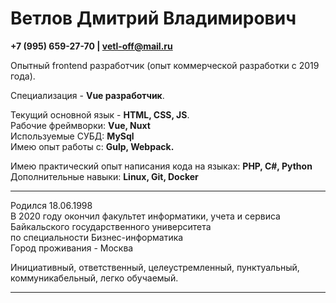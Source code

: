 # Ветлов Дмитрий Владимирович
**+7 (995) 659-27-70 | vetl-off@mail.ru**

Опытный frontend разработчик (опыт коммерческой разработки с 2019 года).    

Специализация - **Vue разработчик**.

Текущий основной язык - **HTML, CSS, JS**.    
Рабочие фреймворки: **Vue, Nuxt**    
Используемые СУБД: **MySql**       
Имею опыт работы с: **Gulp, Webpack.**


Имею практический опыт написания кода на языках: **PHP, C#, Python**   
Дополнительные навыки: **Linux, Git, Docker**
____

Родился 18.06.1998   
В 2020 году окончил факультет информатики, учета и сервиса Байкальского государственного университета    
по специальности Бизнес-информатика   
Город проживания - Москва   

Инициативный, ответственный, целеустремленный, пунктуальный, коммуникабельный, легко обучаемый.
____

[comment]: <> (## Опыт работы)

[comment]: <> (- *Январь 2021 — по настоящее время*  )

[comment]: <> (`Kodland. Школа программирования для детей`  )

[comment]: <> (Senior Backend Developer  )

[comment]: <> (**Обязанности:**  )

[comment]: <> (-- разбиение монолита на микросервисы;  )

[comment]: <> (-- проектирование и реализация архитектуры межсервисного взаимодействия;    )

[comment]: <> (-- проектирование и реализация REST API;  )

[comment]: <> (- *Октябрь 2014 — по настоящее время*      )

[comment]: <> (`Курский государственный университет`    )

[comment]: <> (Начальник отдела технического сопровождения и информационной поддержки НИР   )

[comment]: <> (**Обязанности:**   )

[comment]: <> (-- разработка и поддержка корпоративных сервисов/сайтов;   )

[comment]: <> (-- проектирование архитектуры ПО;   )

[comment]: <> (-- управление командой отдела &#40;разработчики, дизайнер, техник&#41; в рамках решения текущих задач;   )

[comment]: <> (-- планирование рабочих процессов.)

[comment]: <> (- *Апрель 2004 - по настоящее время*   )

[comment]: <> (`Фрилансер`   )

[comment]: <> (**Обязанности:**   )

[comment]: <> (-- выполнение задач по разработке ПО по техническому заданию в срок.)


[comment]: <> (- *Сентябрь 2012 — сентябрь 2016*   )

[comment]: <> (`ОБУ КРЦ "МОКО"`   )

[comment]: <> (Ведущий программист   )

[comment]: <> (**Обязанности:**   )

[comment]: <> (-- разработка информационных систем, автоматизирующих работу организации;   )

[comment]: <> (-- создание и поддержка интернет-портала, посвященному мониторингу и оценке качества образования.)

[comment]: <> (- *Сентябрь 2007 — сентябрь 2014*   )

[comment]: <> (`Курский государственный университет`   )

[comment]: <> (Программист межрегионального научно-методического центра высоких информационных технологий)

[comment]: <> (**Обязанности:**   )

[comment]: <> (-- разарботка и поддержка корпоративных сервисов и веб-ресурсов.)

[comment]: <> (- *Апрель 2006 — апрель 2007*   )

[comment]: <> (`ООО "Лучше.net"`   )

[comment]: <> (Веб-программист   )

[comment]: <> (**Обязанности:**   )

[comment]: <> (-- разработка основных модулей портала интернет-провайдера;   )

[comment]: <> (-- написание дополнительных скриптов для биллинг-системы.)

[comment]: <> (___)

[comment]: <> (## Реализованные проекты*)

[comment]: <> (- Микросервис, предоставляющий справочные данные по факультетам, кафедрам и др. Курского государственного университета.)

[comment]: <> (https://guide.kursksu.ru/      )

[comment]: <> (**Стек:** `Django + PostgreSQL + DjangoRestFramework`   )

[comment]: <> (Разработка REST API.)

[comment]: <> (- Single Sign On Сервис для сервисов Курского государственного университета. Базируется на фреймворке OAuth 2.0.)

[comment]: <> (https://sso.kursksu.ru/      )

[comment]: <> (**Стек:** `Django + PostgreSQL + DjangoRestFramework`   )

[comment]: <> (Разработка REST API сервиса &#40;реализован механизм контроля ролей и прав пользователей&#41;, разработка модуля-клиента для Django &#40;доступно в виде pip пакета для дальнейшей эксплуатации в проектах КГУ на Django&#41;.)

[comment]: <> (- Клиент SSO сервиса Курского государственного университета &#40;пакет для Django&#41;   )

[comment]: <> (https://gitlab.com/shoytov/sso_auth   )

[comment]: <> (**Стек:** `Django`   )

[comment]: <> (Разработка пакета для Django для работы с SSO сервером КГУ. )
  
[comment]: <> (- Мультиязычный сайт компании   )

[comment]: <> (http://asofts.ru  )

[comment]: <> (**Стек:** `Django + MySql / HTML + CSS + JavaScript`  )

[comment]: <> (Полная разработка серверной части.   )

[comment]: <> (Особенности: поддержка AWS S3, реализация мультиязычности, сортировка контактов в зависимости от часового пояса)

[comment]: <> (- Интернет-магазин для компании "Композит"    )

[comment]: <> (https://composit-tracks.ru/   )

[comment]: <> (Интернет-магазин по разничной продаже гусеничных лент для снегоходов и спец. техники   )

[comment]: <> (**Стек:** `Django + PostgreSQL / HTML + CSS + JavaScript`  )

[comment]: <> (Разработка backend, реализация функций frontend на JavaScript)

[comment]: <> (- Landing Page компании Композит   )

[comment]: <> (https://composit-tracks.com/   )

[comment]: <> (Одностраничный сайт, посвященный гусеницам для снегоходов на английском языке.   )

[comment]: <> (**Стек:** `Django + MySql / HTML + CSS + JavaScript`  )

[comment]: <> (Разработка backend, реализация функций frontend на JavaScript)

[comment]: <> (- Сайт детской школы единоборств "Витязи"   )

[comment]: <> (http://vityazi-kursk.ru/)

[comment]: <> (Сайт-визитка детской школы единоборств в Курске   )

[comment]: <> (**Стек:** `Django + PostgreSQL / HTML + CSS + JavaScript`   )

[comment]: <> (Разработка backend, реализация функций frontend на JavaScript)

[comment]: <> (- Сервис голосования членов ученого совета   )

[comment]: <> (https://vote.kursksu.ru/   )

[comment]: <> (Сервис, позволяющий членам ученого совета ВУЗа в режиме заседания "онлайн" проводить голосование за кандидатов на вакансии.   )

[comment]: <> (**Стек:** `Django + PostgreSQL / HTML + CSS + JavaScript`   )

[comment]: <> (Разработка backend, реализация функций frontend на JavaScript)

[comment]: <> (- Сервис приема непериодических научных изданий для размещения в РИНЦ   )

[comment]: <> (https://rinc.kursksu.ru/    )

[comment]: <> (Сервис автоматизации приема непериодических научных изданий от сотрудников КГУ для передачи материалов в дальнейшую работу по размещению их в РИНЦ.   )

[comment]: <> (**Стек:** `Django + PostgreSQL / HTML + CSS`   )

[comment]: <> (Разработка backend)

[comment]: <> (- Пробный ЕГЭ. Проект Курского государственного университета   )

[comment]: <> (https://ege.kursksu.ru/   )

[comment]: <> (Проект, созданный для проверки в формате ЕГЭ собственного уровня знаний по разным предметам. Проверяющие - преподаватели вуза.   )

[comment]: <> (**Стек:** `Django + PostgreSQL / HTML + CSS`   )

[comment]: <> (Разработка backend)

[comment]: <> (- Сайт Всероссийской олимпиады по физической культуре 2020   )

[comment]: <> (https://olymp.kursksu.ru/   )

[comment]: <> (**Стек:** `Django + PostgreSQL / HTML + CSS + JavaScript`   )

[comment]: <> (Разработка backend, реализация функций frontend на JavaScript)

[comment]: <> (- Сервис анализа данных выпускников КГУ на основе открытых данных соц. сети ВК    )

[comment]: <> (https://analys.kursksu.ru/   )

[comment]: <> (На данный момент анализ проводится по 2 типам &#40;категориям&#41; пользователей ВК:)

[comment]: <> (все пользователи, которые указали КГУ в качестве ВУЗа;)

[comment]: <> (пользователи, состоящие в официальной группе КГУ в ВК   )

[comment]: <> (Файлы выгрузок с пользователями предоставляются в формате csv. Эти файлы загружаются через админ-интерфейс Django, парсинг файлов идет в фоновом режиме посредством модуля django-background-tasks. После завершения обработки формируется лог-файл с ошибками, если таковые встретились при парсинге.   )

[comment]: <> (Через веб-интерфейс доступны следующие статистики: диаграмма по кол-ву пользователей по факультетам, статистика по гендерным признакам по факультетам, общие статистические данные такие как общее кол-во пользователей в двух категориях &#40;см. выше&#41;, анализ миграций пользователей, статистика по городам, в которые были миграции. На данный момент идет работа по анализу профессиональных отраслей деятельности пользователей. Для этого используем 2 метода: нечеткого сравнения и машинного обучения на основе отфильтрованных модератором значений. Для МЛ используем библиотеку sklearn как один из самых быстрых способов сделать простую рабочую модель.   )

[comment]: <> (С бэкэнда на фронт передаются данные в формате json для построения графиков и диаграмм при помощи JQuery. От использования pandas на данном этапе было решено отказаться ввиду более гибкой визуализации данных посредством JavaScript.   )

[comment]: <> (Так как бэкэнд при каждом запросе перелопачивает довольно большие объемы редко изменяемых данных, был добавлен механизм кэширования ответов для оптимизации быстродействия в рамках презентации/сеанса работы с системой.   )

[comment]: <> (**Стек:** `Django + PostgreSQL / HTML + CSS + JavaScript`   )

[comment]: <> (Разработка backend, реализация функций frontend на JavaScript)

[comment]: <> (- Сервис анализа данных анкет &#40;наркомания в Курской обл.&#41;   )

[comment]: <> (https://narko-test.kursksu.ru/   )

[comment]: <> (Инструмент для статистического анализа данных анкет социологического исследования проблемы наркомании в Курской области.   )

[comment]: <> (**Стек:** `Flask + MongoDB / HTML + CSS + JavaScript`   )

[comment]: <> (Разработка backend, реализация функций frontend на JavaScript)

[comment]: <> (- Онлайн каталог магазина сантехники   )

[comment]: <> (http://santehnika-km.ru/   )

[comment]: <> (**Стек:** `Django + PostgreSQL / HTML + CSS + JavaScript`   )

[comment]: <> (Разработка backend, реализация функций frontend на JavaScript)

[comment]: <> (- API сервис научных журналов КГУ   )

[comment]: <> (https://api-mag.kursksu.ru/   )

[comment]: <> (Сервис, на котором хранится информация о всех научных периодических изданиях Курского государственного университета. Предоставляет данные для просмотра издания по  API   )

[comment]: <> (**Стек:** `Django + MySql`  )

[comment]: <> (Разработка backend, API)

[comment]: <> (- Web клиент электронного научного журнала КГУ "Ученые записки"   )

[comment]: <> (http://scientific-notes.ru   )

[comment]: <> (Клиент, получающий все данные по API   )

[comment]: <> (**Стек:** `HTML + CSS + JavaScript`  )

[comment]: <> (Разработка функционала на JavaScript)

[comment]: <> (- Web клиент электронного научного журнала КГУ "Научный поиск молодых исследователей"   )

[comment]: <> (https://scientific-search.kursksu.ru   )

[comment]: <> (Клиент, получающий все данные по API   )

[comment]: <> (**Стек:** `HTML + CSS + JavaScript`  )

[comment]: <> (Разработка функционала на JavaScript)

[comment]: <> (- Web клиент электронного научного журнала КГУ "Теория языка и межкультурная коммуникация"   )

[comment]: <> (https://tl-ic.kursksu.ru   )

[comment]: <> (Клиент, получающий все данные по API   )

[comment]: <> (**Стек:** `HTML + CSS + JavaScript`  )

[comment]: <> (Разработка функционала на JavaScript)

[comment]: <> (- Web клиент электронного научного журнала КГУ "ЮРИСТ В СФЕРЕ ЭКОНОМИЧЕСКОГО ПРАВОСУДИЯ"   )

[comment]: <> (https://economprav.ru   )

[comment]: <> (Клиент, получающий все данные по API   )

[comment]: <> (**Стек:** `HTML + CSS + JavaScript`  )

[comment]: <> (Разработка функционала на JavaScript)

[comment]: <> (- Web клиент электронного научного журнала КГУ "Auditorium"   )

[comment]: <> (https://auditorium.kursksu.ru   )

[comment]: <> (Клиент, получающий все данные по API   )

[comment]: <> (**Стек:** `HTML + CSS + JavaScript`  )

[comment]: <> (Разработка функционала на JavaScript)

[comment]: <> (- Web клиент электронного научного журнала КГУ "ИСТОРИКО-ПРАВОВЫЕ ПРОБЛЕМЫ)

[comment]: <> (НОВЫЙ РАКУРС"   )

[comment]: <> (https://ipp.kursksu.ru   )

[comment]: <> (Клиент, получающий все данные по API   )

[comment]: <> (**Стек:** `HTML + CSS + JavaScript`  )

[comment]: <> (Разработка функционала на JavaScript)

[comment]: <> (- Калькулятор абитуриента   )

[comment]: <> (https://calc.kursksu.ru/   )

[comment]: <> (Подбор специальностей для поступления при выборе экзаменов, которые сдает абитуриент.   )

[comment]: <> (**Стек:** `Flask + MongoDB / HTML + CSS + JavaScript`  )

[comment]: <> (Разработка backend, реализация функций frontend на JavaScript)

[comment]: <> (- Сайт школы №18 г. Курска   )

[comment]: <> (http://kursk-school18.ru/   )

[comment]: <> (**Стек:** `WagtailCMS &#40;Django&#41; + PostgreSQL / HTML + CSS + JavaScript`   )

[comment]: <> (Разработка backend, реализация функций frontend на JavaScript)

[comment]: <> (- СМИ о КГУ   )

[comment]: <> (https://massmedia.kursksu.ru/   )

[comment]: <> (Архив упоминаний об университете в СМИ. Сохраняет локальные копии страниц интернет-изданий со статьями о КГУ   )

[comment]: <> (**Стек:** `Django + MySql / HTML + CSS + JavaScript`  )

[comment]: <> (Разработка backend, реализация функций frontend на JavaScript)

[comment]: <> (- Сервис автоматической генерации сертифиаката участрника концеренции   )

[comment]: <> (https://cert.kursksu.ru/   )

[comment]: <> (Сервис по генерации сертификата участника конференции на базе графического шаблона   )

[comment]: <> (**Стек:** `Django + MySql / HTML + CSS + JavaScript`  )

[comment]: <> (Разработка backend, реализация функций frontend на JavaScript)

[comment]: <> (- Инженерная олимпиада школьников центра России   )

[comment]: <> (https://chem-inzh-olymp.kursksu.ru/   )

[comment]: <> (Сервис сбора выполненных заданий участников инженерной олимпиады   )

[comment]: <> (**Стек:** `Django + MySql / HTML + CSS + JavaScript`  )

[comment]: <> (Разработка backend, реализация функций frontend на JavaScript)

[comment]: <> (- Сайт подразделения КГУ   )

[comment]: <> (https://shub.kursksu.ru/   )

[comment]: <> (Сайт + мини система управления проектами и сотрудниками отдела   )

[comment]: <> (**Стек:** `Django + MySql / HTML + CSS + JavaScript`  )

[comment]: <> (Разработка backend, реализация функций frontend на JavaScript)

[comment]: <> (- Фото КГУ   )

[comment]: <> (https://img.kursksu.ru/   )

[comment]: <> (Сервис, хранящий отобранные фотографии КГУ для использования их в других проектах   )

[comment]: <> (**Стек:** `Django + MySql / HTML + CSS + JavaScript`  )

[comment]: <> (Разработка backend, реализация функций frontend на JavaScript)

[comment]: <> (*В список проектов не включены проекты, реализованные на языке программирования PHP, а также, созданные на популярных CMS &#40;Wordpress, Joomla и пр.&#41;.)

[comment]: <> (___)

[comment]: <> (## Сертификаты и прочее)

[comment]: <> (Бронзовый сертификат Python Mail.ru    )

[comment]: <> (Выдан: 3.06.2019   )

[comment]: <> (https://certification.mail.ru/certificates/82ffea16-3d74-4687-b540-c4369bae373b/?utm_source=Trigger_certification&utm_medium=Email&utm_campaign=Trigger_certification)

[comment]: <> (___)

[comment]: <> (## Ссылки)

[comment]: <> (https://www.linkedin.com/in/shoytov/   )

[comment]: <> (https://github.com/shoytov   )

[comment]: <> (https://stackoverflow.com/users/12808155/shoytov)

